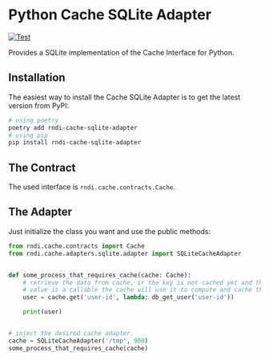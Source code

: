 # Python Cache SQLite Adapter

[![Test](https://github.com/othercodes/python-cache-sqlite-adapter/actions/workflows/test.yml/badge.svg)](https://github.com/othercodes/python-cache-sqlite-adapter/actions/workflows/test.yml)

Provides a SQLite implementation of the Cache Interface for Python.

## Installation

The easiest way to install the Cache SQLite Adapter is to get the latest version from PyPI:

```bash
# using poetry
poetry add rndi-cache-sqlite-adapter
# using pip
pip install rndi-cache-sqlite-adapter
```

## The Contract

The used interface is `rndi.cache.contracts.Cache`.

## The Adapter

Just initialize the class you want and use the public methods:

```python
from rndi.cache.contracts import Cache
from rndi.cache.adapters.sqlite.adapter import SQLiteCacheAdapter


def some_process_that_requires_cache(cache: Cache):
    # retrieve the data from cache, ir the key is not cached yet and the default 
    # value is a callable the cache will use it to compute and cache the value
    user = cache.get('user-id', lambda: db_get_user('user-id'))

    print(user)


# inject the desired cache adapter.
cache = SQLiteCacheAdapter('/tmp', 900)
some_process_that_requires_cache(cache)
```

